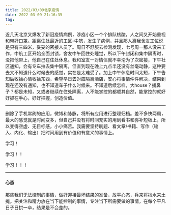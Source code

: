 ```yaml
---
title: 2022/03/09北京疫情
date: 2022-03-09 21:16:35
tag:
---
```


近几天北京又爆发了新冠疫情病例，涉疫小区一个个排队核酸，人之间又开始重视和带好口罩。距离住处最近的工区-中航，发生了病例，并且那人离我舍友工位说是只有三四米，妥妥的密接人员了。周日不舒服去检测发现，七号周一那人没来工作，中航工区开始全面封锁，舍友中午回住处睡觉，所以下午封闭和集中隔离时，没把他带上，他自己在住处休息。我和室友一对情侣就不幸沦为了次密接，下午社区通知，会有专车拉去集中隔离，但直到现在晚上九点半还没有丝毫动静，这种要去又不知道什么时候去的感觉，实在是太难受了。加上中午休息时间太短，下午告知后收拾心情收拾东西，希望早日去对应隔离酒店，安心将事情件件解决，结果到现在还没有通知，也不知道车子什么时候来。不知道后续怎样，大house？捅鼻子？都是未知，又或者继续在住处隔离，人不能掌控的都顺其自然，能掌控的就好好抓在手心，好好把握，创造价值。

---

删除了手机常刷的应用，微博和脉脉，将所有应用进行整理归档。差不多快两周，最大的感觉就是时间变多，但自己并没有将时间充实的用到看书和弥补短板上，所以变得空虚、无目标感，小小痛苦。我需要坚持刷题、看文章/书籍、写作（输入、内化、输出）把时间用到有价值和有意义的事情上。

学习！

学习！！

学习！！！

---

#### 心态

那些我们无法控制的事情，做好迎接最坏结果的准备，放平心态，兵来将挡水来土掩。把关注和精力放在当下能控制的事情，专注当下所需要做的事情，在每个平凡日子日拱一卒，结果是不会差的。
